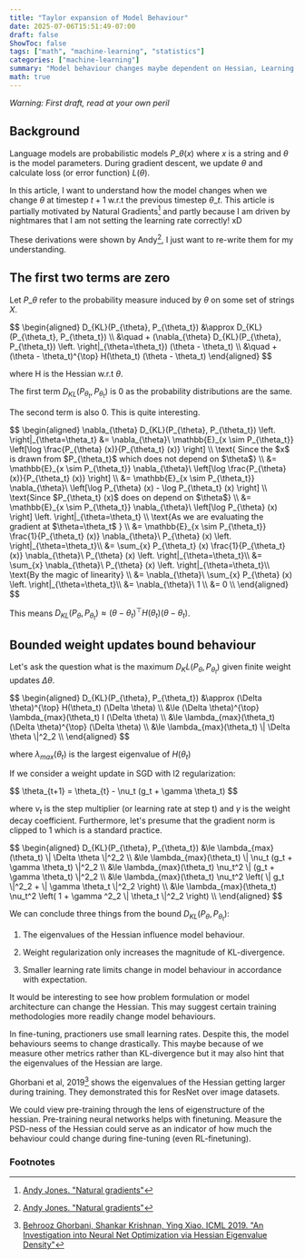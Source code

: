 ```yaml
---
title: "Taylor expansion of Model Behaviour"
date: 2025-07-06T15:51:49-07:00
draft: false
ShowToc: false
tags: ["math", "machine-learning", "statistics"]
categories: ["machine-learning"]
summary: "Model behaviour changes maybe dependent on Hessian, Learning Rate and Weight Norms"
math: true
---
```


*Warning: First draft, read at your own peril*

## Background

Language models are probabilistic models $P\_{\theta}(x)$ where $x$ is a string and $\theta$ is the model parameters. During gradient descent, we update $\theta$ and calculate loss (or error function) $L(\theta)$. 

In this article, I want to understand how the model changes when we change $\theta$ at timestep $t+1$ w.r.t the previous timestep $\theta\_t$. This article is partially motivated by Natural Gradients[^1] and partly because I am driven by nightmares that I am not setting the learning rate correctly! xD

These derivations were shown by Andy[^1], I just want to re-write them for my understanding. 

## The first two terms are zero

Let $P\_{\theta}$ refer to the probability measure induced by $\theta$ on some set of strings $X$.

<div>
$$
\begin{aligned}
D_{KL}(P_{\theta}, P_{\theta_t}) &\approx D_{KL}(P_{\theta_t}, P_{\theta_t}) \\
&\quad + (\nabla_{\theta} D_{KL}(P_{\theta}, P_{\theta_t}) \left. \right|_{\theta=\theta_t}) (\theta - \theta_t) \\
&\quad + (\theta - \theta_t)^{\top} H(\theta_t) (\theta - \theta_t)
\end{aligned}
$$
</div>

where H is the Hessian w.r.t $\theta$.

The first term $D_{KL}(P_{\theta_t}, P_{\theta_t})$ is $0$ as the probability distributions are the same. 

The second term is also $0$. This is quite interesting.  

<div>
$$
\begin{aligned}
\nabla_{\theta} D_{KL}(P_{\theta}, P_{\theta_t}) \left. \right|_{\theta=\theta_t} &= \nabla_{\theta}\ \mathbb{E}_{x \sim P_{\theta_t}} \left[\log \frac{P_{\theta} (x)}{P_{\theta_t} (x)} \right] \\
\text{ Since the $x$ is drawn from $P_{\theta_t}$ which does not depend on $\theta$} \\
&= \mathbb{E}_{x \sim P_{\theta_t}} \nabla_{\theta}\ \left[\log \frac{P_{\theta} (x)}{P_{\theta_t} (x)} \right] \\
&= \mathbb{E}_{x \sim P_{\theta_t}} \nabla_{\theta}\ \left[\log P_{\theta} (x) - \log P_{\theta_t} (x) \right] \\
\text{Since $P_{\theta_t} (x)$ does on depend on $\theta$} \\
&= \mathbb{E}_{x \sim P_{\theta_t}} \nabla_{\theta}\ \left[\log P_{\theta} (x) \right] \left. \right|_{\theta=\theta_t} \\ 
\text{As we are evaluating the gradient at $\theta=\theta_t$ } \\
&= \mathbb{E}_{x \sim P_{\theta_t}} \frac{1}{P_{\theta_t} (x)} \nabla_{\theta}\ P_{\theta} (x) \left. \right|_{\theta=\theta_t}\\
&= \sum_{x} P_{\theta_t} (x) \frac{1}{P_{\theta_t} (x)} \nabla_{\theta}\ P_{\theta} (x) \left. \right|_{\theta=\theta_t}\\
&= \sum_{x} \nabla_{\theta}\ P_{\theta} (x) \left. \right|_{\theta=\theta_t}\\
\text{By the magic of linearity} \\
&= \nabla_{\theta}\ \sum_{x} P_{\theta} (x) \left. \right|_{\theta=\theta_t}\\
&= \nabla_{\theta}\ 1 \\
&= 0 \\
\end{aligned}
$$
</div>

This means $D_{KL}(P_{\theta}, P_{\theta_t}) \approx (\theta - \theta_t)^{\top} H(\theta_t) (\theta - \theta_t)$.

## Bounded weight updates bound behaviour

Let's ask the question what is the maximum $D_KL(P_{\theta}, P_{\theta_t})$ given finite weight updates $\Delta \theta$. 

<div>
$$
\begin{aligned}
D_{KL}(P_{\theta}, P_{\theta_t}) &\approx (\Delta \theta)^{\top} H(\theta_t) (\Delta \theta) \\
&\le (\Delta \theta)^{\top} \lambda_{max}(\theta_t) I (\Delta \theta) \\
&\le \lambda_{max}(\theta_t) (\Delta \theta)^{\top} (\Delta \theta) \\
&\le \lambda_{max}(\theta_t) \| \Delta \theta \|^2_2 \\
\end{aligned}
$$
</div>

where $\lambda_{max}(\theta_t)$ is the largest eigenvalue of $H(\theta_t)$

If we consider a weight update in SGD with l2 regularization:

<div>
$$
\theta_{t+1} = \theta_{t} - \nu_t (g_t + \gamma \theta_t)
$$
</div>

where $\nu_t$ is the step multiplier (or learning rate at step t) and $\gamma$ is the weight decay coefficient. Furthermore, let's presume that the gradient norm is clipped to 1 which is a standard practice. 

<div>
$$
\begin{aligned}
D_{KL}(P_{\theta}, P_{\theta_t}) &\le \lambda_{max}(\theta_t) \| \Delta \theta \|^2_2 \\
&\le \lambda_{max}(\theta_t) \| \nu_t (g_t + \gamma \theta_t) \|^2_2 \\
&\le \lambda_{max}(\theta_t) \nu_t^2 \| (g_t + \gamma \theta_t) \|^2_2 \\
&\le \lambda_{max}(\theta_t) \nu_t^2 \left( \| g_t \|^2_2 + \| \gamma \theta_t \|^2_2 \right) \\
&\le \lambda_{max}(\theta_t) \nu_t^2 \left( 1 + \gamma ^2_2 \| \theta_t \|^2_2 \right) \\
\end{aligned}
$$
</div>

We can conclude three things from the bound $D_{KL}(P_{\theta}, P_{\theta_t})$:

1. The eigenvalues of the Hessian influence model behaviour. 

2. Weight regularization only increases the magnitude of KL-divergence. 

3. Smaller learning rate limits change in model behaviour in accordance with expectation. 


It would be interesting to see how problem formulation or model architecture can change the Hessian. This may suggest certain training methodologies more readily change model behaviours. 

In fine-tuning, practioners use small learning rates. Despite this, the model behaviours seems to change drastically. This maybe because of we measure other metrics rather than KL-divergence but it may also hint that the eigenvalues of the Hessian are large. 

Ghorbani et al, 2019[^2] shows the eigenvalues of the Hessian getting larger during training. They demonstrated this for ResNet over image datasets. 

We could view pre-training through the lens of eigenstructure of the hessian. Pre-training neural networks helps with finetuning. Measure the PSD-ness of the Hessian could serve as an indicator of how much the behaviour could change during fine-tuning (even RL-finetuning). 

### Footnotes

[^1]: [Andy Jones. "Natural gradients"](https://andrewcharlesjones.github.io/journal/natural-gradients.html)

[^2]: [Behrooz Ghorbani, Shankar Krishnan, Ying Xiao. ICML 2019. "An Investigation into Neural Net Optimization via Hessian Eigenvalue Density"](https://proceedings.mlr.press/v97/ghorbani19b.html)
